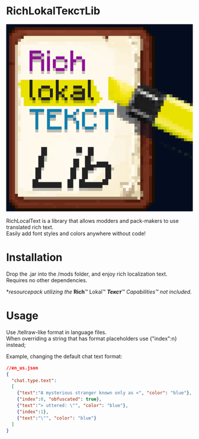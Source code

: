 # RichLokalТекстLib

![Logo](./media/richlocal512.png)

RichLocalText is a library that allows modders and pack-makers to use translated rich text.  
Easily add font styles and colors anywhere without code! 

# Installation
Drop the .jar into the /mods folder, and enjoy rich localization text.  
Requires no other dependencies.

\*_resourcepack utilizing the_ **Rich**™ Lokal™ ***Текст***™ _Capabilities™ not included._

# Usage
Use /tellraw-like format in language files.  
When overriding a string that has format placeholders use {"index":n} instead;

Example, changing the default chat text format:
```json
//en_us.json
{
  "chat.type.text": 
  [
    {"text":"A mysterious stranger known only as <", "color": "blue"},
    {"index":0, "obfuscated": true},
    {"text":"> uttered: \"", "color": "blue"},
    {"index":1},
    {"text":"\"", "color": "blue"}
  ]
}
```
